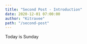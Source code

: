 ```yaml
---
title: "Second Post - Introduction"
date: 2020-12-01 07:00:00
author: "Kitravee"
path: "/second-post"
---
```


Today is Sunday
